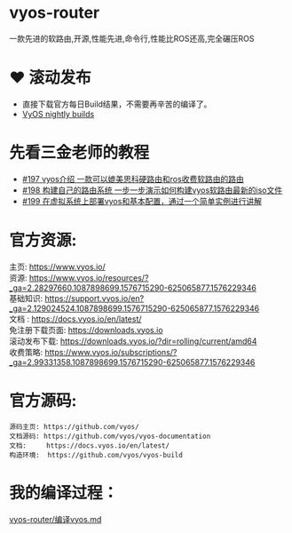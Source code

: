 # vyos-router
一款先进的软路由,开源,性能先进,命令行,性能比ROS还高,完全碾压ROS

# ❤️ 滚动发布
 - 直接下载官方每日Build结果，不需要再辛苦的编译了。
 - [VyOS nightly builds ](https://vyos.net/get/nightly-builds/)

# 先看三金老师的教程
 - [#197 vyos介绍 一款可以媲美思科硬路由和ros收费软路由的路由](https://www.youtube.com/watch?v=1js-ctLOlaQ)
 - [#198 构建自己的路由系统 一步一步演示如何构建vyos软路由最新的iso文件](https://www.youtube.com/watch?v=WfEDjJIS-kc)
 - [#199 在虚拟系统上部署vyos和基本配置，通过一个简单实例进行讲解](https://www.youtube.com/watch?v=u23LfikJtBk)

# 官方资源:
  主页: https://www.vyos.io/  
  资源: https://www.vyos.io/resources/?_ga=2.28297660.1087898699.1576715290-625065877.1576229346    
  基础知识: https://support.vyos.io/en?_ga=2.129024524.1087898699.1576715290-625065877.1576229346  
  文档 : https://docs.vyos.io/en/latest/    
  免注册下载页面: https://downloads.vyos.io  
  滚动发布下载:  https://downloads.vyos.io/?dir=rolling/current/amd64  
  收费策略: https://www.vyos.io/subscriptions/?_ga=2.99331358.1087898699.1576715290-625065877.1576229346    
  
 
# 官方源码:
    源码主页: https://github.com/vyos/  
    文档源码: https://github.com/vyos/vyos-documentation  
    文档:     https://docs.vyos.io/en/latest/  
    构造环境:  https://github.com/vyos/vyos-build 
  
# 我的编译过程：
[vyos-router/编译vyos.md](https://github.com/AaG7xNnrgbzeyqc5woPS/vyos-router/blob/master/%E7%BC%96%E8%AF%91vyos.md)
  
  
